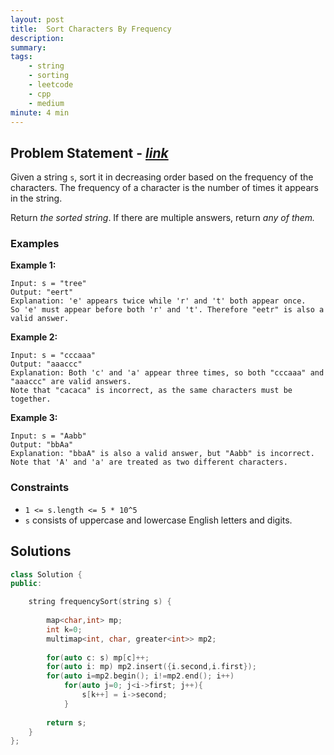 ```yaml
---
layout: post
title:  Sort Characters By Frequency
description: 
summary: 
tags:
    - string
    - sorting
    - leetcode
    - cpp
    - medium
minute: 4 min
---
```


## Problem Statement - [*link*](https://leetcode.com/problems/sort-characters-by-frequency/)
Given a string `s`, sort it in decreasing order based on the frequency of the characters. The frequency of a character is the number of times it appears in the string.

Return *the sorted string*. If there are multiple answers, return *any of them.*
 
### Examples   
**Example 1:**  
```
Input: s = "tree"
Output: "eert"
Explanation: 'e' appears twice while 'r' and 't' both appear once.
So 'e' must appear before both 'r' and 't'. Therefore "eetr" is also a valid answer.
```

**Example 2:**  
```
Input: s = "cccaaa"
Output: "aaaccc"
Explanation: Both 'c' and 'a' appear three times, so both "cccaaa" and "aaaccc" are valid answers.
Note that "cacaca" is incorrect, as the same characters must be together.
```

**Example 3:**  
```
Input: s = "Aabb"
Output: "bbAa"
Explanation: "bbaA" is also a valid answer, but "Aabb" is incorrect.
Note that 'A' and 'a' are treated as two different characters.
```

### Constraints
+ `1 <= s.length <= 5 * 10^5`
+ `s` consists of uppercase and lowercase English letters and digits.


## Solutions

```cpp
class Solution {
public:

    string frequencySort(string s) {
        
        map<char,int> mp;
        int k=0;
        multimap<int, char, greater<int>> mp2;
        
        for(auto c: s) mp[c]++;
        for(auto i: mp) mp2.insert({i.second,i.first});
        for(auto i=mp2.begin(); i!=mp2.end(); i++)
            for(auto j=0; j<i->first; j++){
                s[k++] = i->second;
            }
                
        return s;
    }
};
```

